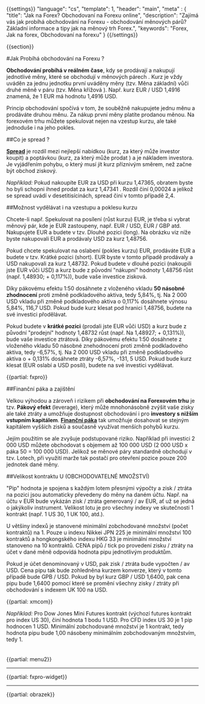 {{settings}}
  "language": "cs",
  "template": 1,
  "header": "main",
  "meta" : {
    "title": "Jak na Forex? Obchodovaní na Forexu online",
    "description": "Zajímá vás jak probíhá obchodování na Forexu - obchodování měnových párů? Základní informace a tipy jak na měnový trh Forex.",
    "keywords": "Forex, Jak na forex, Obchodovaní na forexu"
  }
{{/settings}}

<div class="row">
<div class="col-md-9" role="main" markdown="1">

{{section}}

#Jak Probíhá obchodování na Forexu ?

**Obchodování probíhá v reálném čase**, kdy se prodávají a nakupují jednotlivé měny, které se obchodují v měnových párech . Kurz je vždy uváděn za jednu jednotku první uváděny měny (tzv. Měna základní) vůči druhé měně v páru (tzv. Měna křížová ). Např. kurz EUR / USD 1,4916 znamená, že 1 EUR má hodnotu 1,4916 USD. 

Princip obchodování spočívá v tom, že souběžně nakupujete jednu měnu a prodáváte druhou měnu. Za nákup první měny platíte prodanou měnou. Na forexovém trhu můžete spekulovat nejen na vzestup kurzu, ale také jednoduše i na jeho pokles.

##Co je spread ?

[**Spread**](http://www.forexsrovnavac.cz/spread-poplatky) je rozdíl mezi nejlepší nabídkou (kurz, za který může investor koupit) a poptávkou (kurz, za který může prodat ) a je nákladem investora. Je vyjádřením pohybu, o který musí jít kurz příznivým směrem, než začne být obchod ziskový. 

*Například:* Pokud nakoupíte EUR za USD při kurzu 1,47365, obratem byste ho byli schopni ihned prodat za kurz 1,47341 . Rozdíl činí 0,00024 a jelikož se spread uvádí v desetitisícinách, spread činí v tomto případě 2,4.

##Možnost vydělávat i na vzestupu a poklesu kurzu

Chcete-li např. Spekulovat na posílení (růst kurzu) EUR, je třeba si vybrat měnový pár, kde je EUR zastoupeny, např. EUR / USD, EUR / GBP atd. Nakupujete EUR a budete v tzv. Dlouhé pozici (long). Na obrázku viz níže byste nakupovali EUR a prodávaly USD za kurz 1,48756. 

Pokud chcete spekulovat na oslabení (pokles kurzu) EUR, prodáváte EUR a budete v tzv. Krátké pozici (short). EUR byste v tomto případě prodávaly a USD nakupovali za kurz 1,48732. Pokud budete v dlouhé pozici (nakoupili jste EUR vůči USD) a kurz bude z původní "nákupní" hodnoty 1,48756 růst (např. 1,48930; + 0,117%)), bude vaše investice zisková.

Díky pákovému efektu 1:50 dosáhnete z vloženého vkladu **50 násobné zhodnocení** proti změně podkladového aktiva, tedy 5,84%, tj. Na 2 000 USD vkladu při změně podkladového aktiva o 0,117% dosáhnete výnosu 5,84%, 116,7 USD. Pokud bude kurz klesat pod hranici 1,48756, budete na své investici přodělávat. 

Pokud budete v **krátké pozici** (prodali jste EUR vůči USD) a kurz bude z původní "prodejní" hodnoty 1,48732 růst (např. Na 1,48927; + 0,131%)), bude vaše investice ztrátová. Díky pákovému efektu 1:50 dosáhnete z vloženého vkladu 50 násobné znehodnocení proti změně podkladového aktiva, tedy -6,57%, tj. Na 2 000 USD vkladu při změně podkladového aktiva o + 0,131% dosáhnete ztráty -6,57%, -131, 5 USD. Pokud bude kurz klesat (EUR oslabí a USD posílí), budete na své investici vydělávat.

{{partial: fxpro}}

##Finanční páka a zajištění

Velkou výhodou a zároveň i rizikem při **obchodování na Forexovém trhu** je tzv. **Pákový efekt** (leverage), který může mnohonásobně zvýšit vaše zisky ale také ztráty a umožňuje dostupnost obchodování i pro **investory s nižším vstupním kapitálem**. [**Finanční páka**](http://www.forexsrovnavac.cz/pakovy-efekt) tak umožňuje dosahovat se stejným kapitálem vyšších zisků a současně využívat menších pohybů kurzu. 

Jejím použitím se ale zvyšuje podstupované riziko. Například při investici 2 000 USD můžete obchodovat s objemem až 100 000 USD (2 000 USD x páka 50 = 100 000 USD). Jelikož se měnové páry standardně obchodují v tzv. Lotech, při využití marže tak postačí pro otevření pozice pouze 200 jednotek dané měny.

##Velikost kontraktu U (OBCHODOVATELNÉ MNOŽSTVÍ)

"Pip" hodnota je spojena s každým lotem přesnými výpočty a zisk / ztráta na pozici jsou automaticky převedeny do měny na daném účtu. Např. na účtu v EUR bude vykázán zisk / ztráta generovaný / av EUR, ať už se jedná o jakýkoliv instrument. Velikost lotu je pro všechny indexy ve skutečnosti 1 kontrakt (např. 1 US 30, 1 UK 100, atd.). 

U většiny indexů je stanovené minimální zobchodované množství (počet kontraktů) na 1. Pouze u indexu Nikkei JPN 225 je minimální množství 100 kontraktů a hongkongského indexu HKG 33 je minimální množství stanoveno na 10 kontraktů. CENA pipů / tick po provedení zisku / ztráty na účet v dané měně odpovídá hodnota pipu jednotlivým produktům.

Pokud je účet denominovaný v USD, pak zisk / ztráta bude vypočten / av USD. Cena pipu tak bude zohledněna kurzem konverze, který v tomto případě bude GPB / USD. Pokud by byl kurz GBP / USD 1,6400, pak cena pipu bude 1,6400 pomocí které se promění všechny zisky / ztráty při obchodování s indexem UK 100 na USD. 

{{partial: xmcom}}

*Například:* Pro Dow Jones Mini Futures kontrakt (výchozí futures kontrakt pro index US 30), činí hodnota 1 bodu 1 USD. Pro CFD index US 30 je 1 pip hodnocen 1 USD. Minimální zobchodované množství je 1 kontrakt, tedy hodnota pipu bude 1,00 násobeny minimálním zobchodovaným množstvím, tedy 1.


</div>
<div class="col-md-3" markdown="1">
<div class="well" markdown="1" style="margin-top: 2.5em">

{{partial: menu2}}

</div>


- - -

{{partial: fxpro-widget}}

- - -

{{partial: obrazek}}

</div>
</div>
